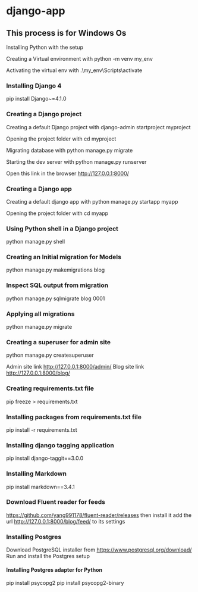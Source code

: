 # django-app

## This process is for Windows Os

Installing Python with the setup

Creating a Virtual environment with python -m venv my_env

Activating the virtual env with .\my_env\Scripts\activate

### Installing Django 4
pip install Django~=4.1.0

### Creating a Django project
Creating a default Django project with django-admin startproject myproject

Opening the project folder with cd myproject

Migrating database with python manage.py migrate

Starting the dev server with python manage.py runserver

Open this link in the browser http://127.0.0.1:8000/


### Creating a Django app
Creating a default django app with python manage.py startapp myapp

Opening the project folder with cd myapp

### Using Python shell in a Django project
python manage.py shell

### Creating an Initial migration for Models
python manage.py makemigrations blog

### Inspect SQL output from migration
python manage.py sqlmigrate blog 0001

### Applying all migrations
python manage.py migrate

### Creating a superuser for admin site
python manage.py createsuperuser

Admin site link http://127.0.0.1:8000/admin/
Blog site link http://127.0.0.1:8000/blog/


### Creating requirements.txt file
pip freeze > requirements.txt

### Installing packages from requirements.txt file
pip install -r requirements.txt

### Installing django tagging application
pip install django-taggit==3.0.0

### Installing Markdown
pip install markdown==3.4.1

### Download Fluent reader for feeds
https://github.com/yang991178/fluent-reader/releases
then install it
add the url http://127.0.0.1:8000/blog/feed/ to its settings

### Installing Postgres
Download PostgreSQL installer from https://www.postgresql.org/download/
Run and install the Postgres setup

#### Installing Postgres adapter for Python
pip install psycopg2
pip install psycopg2-binary
